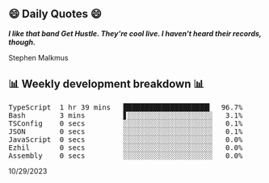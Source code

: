 ## 😄 Daily Quotes 😄

_**I like that band Get Hustle. They're cool live. I haven't heard their records, though.**_

Stephen Malkmus



## 📊 Weekly development breakdown 📊

<pre>TypeScript  1 hr 39 mins   ████████████████████▎  96.7%
Bash        3 mins         ▋░░░░░░░░░░░░░░░░░░░░   3.1%
TSConfig    0 secs         ░░░░░░░░░░░░░░░░░░░░░   0.1%
JSON        0 secs         ░░░░░░░░░░░░░░░░░░░░░   0.1%
JavaScript  0 secs         ░░░░░░░░░░░░░░░░░░░░░   0.0%
Ezhil       0 secs         ░░░░░░░░░░░░░░░░░░░░░   0.0%
Assembly    0 secs         ░░░░░░░░░░░░░░░░░░░░░   0.0%</pre>

10/29/2023